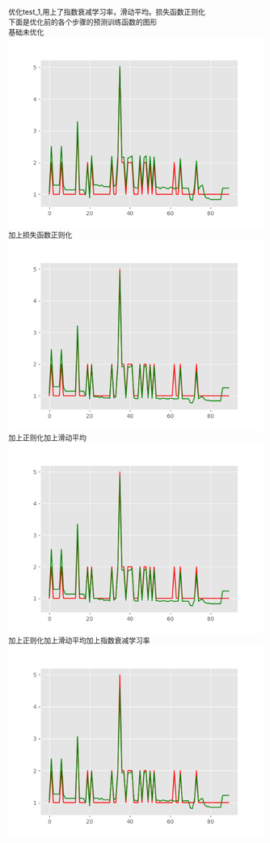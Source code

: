 优化test_1,用上了指数衰减学习率，滑动平均。损失函数正则化<br>
下面是优化前的各个步骤的预测训练函数的图形<br>
基础未优化<br>
![基础未优化](https://github.com/WRAllen/LearnTensorflow/blob/master/test_demo/test_2/img/base.png)</br>
加上损失函数正则化<br>
![加上损失函数正则化](https://github.com/WRAllen/LearnTensorflow/blob/master/test_demo/test_2/img/加上损失函数正则化.png)</br>
加上正则化加上滑动平均<br>
![加上正则化加上滑动平均](https://github.com/WRAllen/LearnTensorflow/blob/master/test_demo/test_2/img/加上正则化加上滑动平均.png)</br>
加上正则化加上滑动平均加上指数衰减学习率<br>
![加上正则化加上滑动平均加上指数衰减学习率](https://github.com/WRAllen/LearnTensorflow/blob/master/test_demo/test_2/img/加上正则化加上滑动平均加上指数衰减学习率.png)</br>
